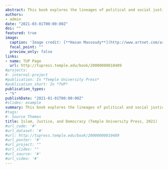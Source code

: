 ```yaml
---
abstract: This book explores the lineages of political and social justice discourses to explain Muslim political attitudes. It combines historical and empirical treatments of the subject to provide a fuller account of the scholarly inquiry concerning “Islam and democracy.” It is not the first book to study this subject as numerous scholars looked into whether Islam as a major world religion is detrimental or favorable to democratic government. This study, however, brings new insights into this field in two ways. First, it focuses on Muslim agency and proposes that we should focus on “Muslims and democracy” rather than “Islam and democracy” to explain democratic leanings among the devout. Second, it explains Muslim political attitudes from a novel perspective by putting values at the center of its inquiry. One of the assumptions of this volume is that justice is the most significant value in Islam’s ethico-political system. For that reason, it is proposed that different conceptions of justice have significant sway on political attitudes of the devout.
authors:
- admin
date: "2021-03-01T00:00:00Z"
doi: ""
featured: true
image:
  caption: 'Image credit: [**Hasan Massoudy**](http://www.artnet.com/artists/hassan-massoudy/)'
  focal_point: ""
  preview_only: false
links:
- name: TUP Page
  url: http://tupress.temple.edu/book/20000000010489
#projects:
#- internal-project
#publication: In *Temple University Press*
#publication_short: In *TUP*
publication_types:
- "5"
publishDate: "2021-01-01T00:00:00Z"
#slides: example
summary: This book explores the lineages of political and social justice discourses to explain Muslim political attitudes. It combines historical and empirical treatments of the subject to provide a fuller account of the scholarly inquiry concerning “Islam and democracy.” It is not the first book to study this subject as numerous scholars looked into whether Islam as a major world religion is detrimental or favorable to democratic government. This study, however, brings new insights into this field in two ways. First, it focuses on Muslim agency and proposes that we should focus on “Muslims and democracy” rather than “Islam and democracy” to explain democratic leanings among the devout. Second, it explains Muslim political attitudes from a novel perspective by putting values at the center of its inquiry. One of the assumptions of this volume is that justice is the most significant value in Islam’s ethico-political system. For that reason, it is proposed that different conceptions of justice have significant sway on political attitudes of the devout.
#tags:
#- Source Themes
title: Islam, Justice, and Democracy (Temple University Press, 2021)
#url_code: '#'
#url_dataset: '#'
#url: http://tupress.temple.edu/book/20000000010489
#url_poster: '#'
#url_project: ""
#url_slides: ""
#url_source: '#'
#url_video: '#'
---
```

